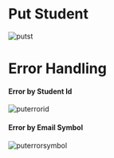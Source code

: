 # Put Student
![putst](https://github.com/user-attachments/assets/a0593a68-ea0b-4c7f-baf2-7d4a64802d3d)
# Error Handling
#### Error by Student Id
![puterrorid](https://github.com/user-attachments/assets/7b32b6ba-5e2e-448a-8c0e-1f045b26c1f1)
#### Error by Email Symbol
![puterrorsymbol](https://github.com/user-attachments/assets/3870d955-7cb2-437f-b46c-f8303bb4c60b)
 
